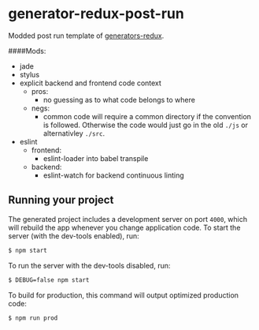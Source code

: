 # generator-redux-post-run

Modded post run template of [generators-redux](https://github.com/banderson/generator-redux/tree/master/generators/app/templates).

####Mods:

- jade
- stylus
- explicit backend and frontend code context
  - pros:
    - no guessing as to what code belongs to where
  - negs:
    - common code will require a common directory if the convention is followed. Otherwise the code would just go in the old `./js` or alternativley `./src`.
- eslint
  - frontend:
    - eslint-loader into babel transpile
  - backend:
    - eslint-watch for backend continuous linting


## Running your project

The generated project includes a development server on port `4000`, which will rebuild the app whenever you change application code. To start the server (with the dev-tools enabled), run:

```bash
$ npm start
```

To run the server with the dev-tools disabled, run:

```bash
$ DEBUG=false npm start
```

To build for production, this command will output optimized production code:

```bash
$ npm run prod
```
